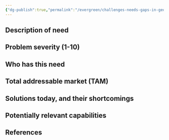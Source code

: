 ```yaml
---
{"dg-publish":true,"permalink":"/evergreen/challenges-needs-gaps-in-geothermal/extending-drill-bit-lifetime/","tags":["need"]}
---
```


## Description of need


## Problem severity (1-10)


## Who has this need


## Total addressable market (TAM)


## Solutions today, and their shortcomings


## Potentially relevant capabilities


## References

